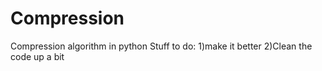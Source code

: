 # Compression
Compression algorithm in python
Stuff to do:
1)make it better
2)Clean the code up a bit
